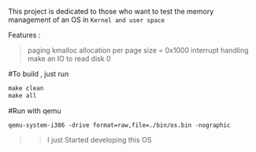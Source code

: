 This project is dedicated to those who want to test the memory management of an OS in `Kernel and user space`

Features :
> paging
> kmalloc allocation per page size = 0x1000
> interrupt  handling
> make an IO to read disk 0

#To build , just run

```Makefile commands
make clean
make all
```
#Run with qemu
```qemu
qemu-system-i386 -drive format=raw,file=./bin/os.bin -nographic
```
>> I just Started developing this OS
